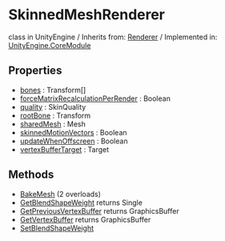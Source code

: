 # SkinnedMeshRenderer
class in UnityEngine
 / Inherits from: <a href="https://docs.unity3d.com/6000.0/Documentation/ScriptReference/Renderer.html" target="_blank">Renderer</a> / Implemented in: <a href="https://docs.unity3d.com/6000.0/Documentation/ScriptReference/UnityEngine.CoreModule.html" target="_blank">UnityEngine.CoreModule</a>
## Properties
- <a href="https://docs.unity3d.com/6000.0/Documentation/ScriptReference/SkinnedMeshRenderer-bones.html" target="_blank">bones</a> : Transform[]
- <a href="https://docs.unity3d.com/6000.0/Documentation/ScriptReference/SkinnedMeshRenderer-forceMatrixRecalculationPerRender.html" target="_blank">forceMatrixRecalculationPerRender</a> : Boolean
- <a href="https://docs.unity3d.com/6000.0/Documentation/ScriptReference/SkinnedMeshRenderer-quality.html" target="_blank">quality</a> : SkinQuality
- <a href="https://docs.unity3d.com/6000.0/Documentation/ScriptReference/SkinnedMeshRenderer-rootBone.html" target="_blank">rootBone</a> : Transform
- <a href="https://docs.unity3d.com/6000.0/Documentation/ScriptReference/SkinnedMeshRenderer-sharedMesh.html" target="_blank">sharedMesh</a> : Mesh
- <a href="https://docs.unity3d.com/6000.0/Documentation/ScriptReference/SkinnedMeshRenderer-skinnedMotionVectors.html" target="_blank">skinnedMotionVectors</a> : Boolean
- <a href="https://docs.unity3d.com/6000.0/Documentation/ScriptReference/SkinnedMeshRenderer-updateWhenOffscreen.html" target="_blank">updateWhenOffscreen</a> : Boolean
- <a href="https://docs.unity3d.com/6000.0/Documentation/ScriptReference/SkinnedMeshRenderer-vertexBufferTarget.html" target="_blank">vertexBufferTarget</a> : Target
## Methods
- <a href="https://docs.unity3d.com/6000.0/Documentation/ScriptReference/SkinnedMeshRenderer.BakeMesh.html" target="_blank">BakeMesh</a> (2 overloads)
- <a href="https://docs.unity3d.com/6000.0/Documentation/ScriptReference/SkinnedMeshRenderer.GetBlendShapeWeight.html" target="_blank">GetBlendShapeWeight</a> returns Single
- <a href="https://docs.unity3d.com/6000.0/Documentation/ScriptReference/SkinnedMeshRenderer.GetPreviousVertexBuffer.html" target="_blank">GetPreviousVertexBuffer</a> returns GraphicsBuffer
- <a href="https://docs.unity3d.com/6000.0/Documentation/ScriptReference/SkinnedMeshRenderer.GetVertexBuffer.html" target="_blank">GetVertexBuffer</a> returns GraphicsBuffer
- <a href="https://docs.unity3d.com/6000.0/Documentation/ScriptReference/SkinnedMeshRenderer.SetBlendShapeWeight.html" target="_blank">SetBlendShapeWeight</a>
